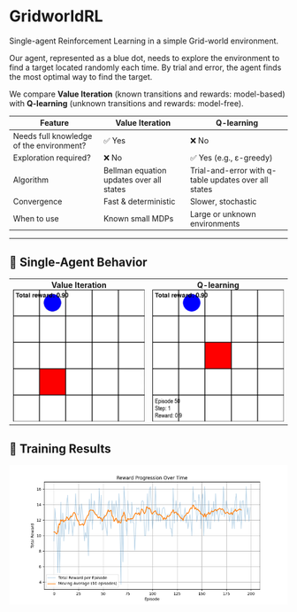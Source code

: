 # GridworldRL
Single-agent Reinforcement Learning in a simple Grid-world environment. 

Our agent, represented as a blue dot, needs to explore the environment to find a target located randomly each time. By trial and error, the agent finds the most optimal way to find the target.

We compare **Value Iteration** (known transitions and rewards: model-based) with **Q-learning** (unknown transitions and rewards: model-free).

| **Feature**                         | **Value Iteration**                                                                                                                                     | **Q-learning**                                                                                          |
|-------------------------------------|---------------------------------------------------------------------------------------------------------------------------------------------------------|----------------------------------------------------------------------------------------------------------|
| Needs full knowledge of the environment? | ✅ Yes                                                                                                                                              | ❌ No                                                                                                     |
| Exploration required?               | ❌ No                                                                                                                                               | ✅ Yes (e.g., ε-greedy)                                                                                  |
| Algorithm                           | Bellman equation updates over all states                                         | Trial-and-error with q-table updates over all states|
| Convergence                         | Fast & deterministic                                                                                                                   | Slower, stochastic                                                                                       |
| When to use                         | Known small MDPs                                                                                                                                       | Large or unknown environments                                                                            |

---

## 🎥 Single-Agent Behavior

<table>
<tr>
<td align="center"><strong>Value Iteration</strong><br><img src="output/valueiter_summary_slow.gif" width="300"/></td>
<td align="center"><strong>Q-learning</strong><br><img src="output/qlearning_summary_slow.gif" width="300"/></td>
</tr>
</table>

## 🧪 Training Results

![Training Results](data/training_results.png)